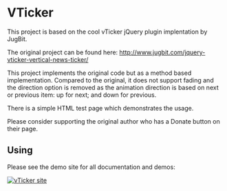 # VTicker

This project is based on the cool vTicker jQuery plugin implentation by JugBit.

The original project can be found here: http://www.jugbit.com/jquery-vticker-vertical-news-ticker/

This project implements the original code but as a method based implementation. 
Compared to the original, it does not support fading and the direction option is removed as the animation direction is based on next or previous item: up for next; and down for previous.

There is a simple HTML test page which demonstrates the usage.

Please consider supporting the original author who has a Donate button on their page.

## Using

Please see the demo site for all documentation and demos:

[![vTicker site](https://github.com/richhollis/vticker/blob/master/vticker.png "vTicker site")](http://richhollis.github.com/vticker/)
